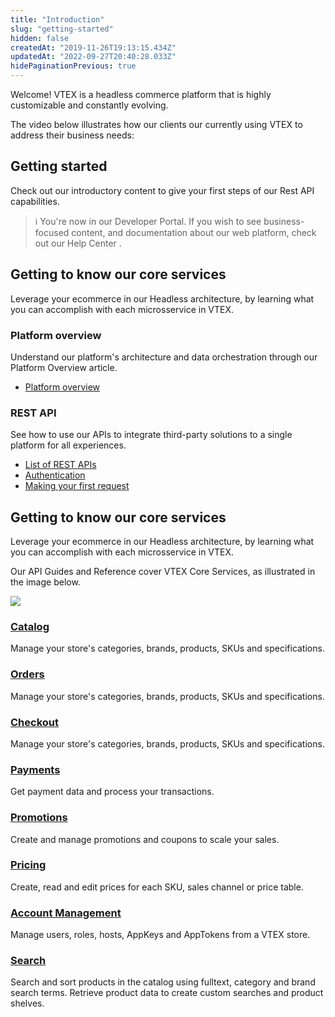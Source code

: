 ```yaml
---
title: "Introduction"
slug: "getting-started"
hidden: false
createdAt: "2019-11-26T19:13:15.434Z"
updatedAt: "2022-09-27T20:40:28.033Z"
hidePaginationPrevious: true
---
```

Welcome! VTEX is a headless commerce platform that is highly customizable and constantly evolving. 

The video below illustrates how our clients our currently using VTEX to address their business needs:

<YoutubeFrame embedId="JgkrlaF52WQ"/>

## Getting started

Check out our introductory content to give your first steps of our Rest API capabilities.

> ℹ️ You're now in our Developer Portal. If you wish to see business-focused content, and documentation about our web platform, check out our Help Center .

## Getting to know our core services

Leverage your ecommerce in our Headless architecture, by learning what you can accomplish with each microsservice in VTEX.

<OverviewCard icon='platform'>

### Platform overview

Understand our platform's architecture and data orchestration through our Platform Overview article.

- [Platform overview](https://developers.vtex.com/vtex-rest-api/docs/getting-started-platform-overview)

</OverviewCard>

<OverviewCard icon='restApis'>

### REST API

See how to use our APIs to integrate third-party solutions to a single platform for all experiences.

- [List of REST APIs](https://developers.vtex.com/vtex-rest-api/docs/getting-started-list-of-rest-apis)
- [Authentication](https://developers.vtex.com/vtex-rest-api/docs/getting-started-authentication)
- [Making your first request](https://developers.vtex.com/vtex-rest-api/docs/getting-started-making-your-first-request)

</OverviewCard>

## Getting to know our core services

Leverage your ecommerce in our Headless architecture, by learning what you can accomplish with each microsservice in VTEX.

Our API Guides and Reference cover VTEX Core Services, as illustrated in the image below.

![](https://github.com/vtexdocs/dev-portal-content/blob/main/docs/guides/Getting-Started/getting-started/getting-started.png?raw=true)

<OverviewCard icon='catalog'>

### [Catalog](https://developers.vtex.com/vtex-rest-api/docs/catalog-overview)

Manage your store's categories, brands, products, SKUs and specifications.

</OverviewCard>

<OverviewCard icon='orders'>

### [Orders](https://developers.vtex.com/vtex-rest-api/docs/orders-overview)

Manage your store's categories, brands, products, SKUs and specifications.

</OverviewCard>

<OverviewCard icon='checkout'>

### [Checkout](https://developers.vtex.com/vtex-rest-api/docs/checkout-overview)

Manage your store's categories, brands, products, SKUs and specifications.

</OverviewCard>

<OverviewCard icon='payments'>

### [Payments](https://developers.vtex.com/vtex-rest-api/docs/payments-overview)

Get payment data and process your transactions.

</OverviewCard>

<OverviewCard icon='promotions'>

### [Promotions](https://developers.vtex.com/vtex-rest-api/docs/promotions-overview)

Create and manage promotions and coupons to scale your sales.

</OverviewCard>

<OverviewCard icon='pricing'>

### [Pricing](https://developers.vtex.com/vtex-rest-api/docs/pricing-overview)

Create, read and edit prices for each SKU, sales channel or price table.

</OverviewCard>

<OverviewCard icon='accountManagement'>

### [Account Management](https://developers.vtex.com/vtex-rest-api/docs/account-management)

Manage users, roles, hosts, AppKeys and AppTokens from a VTEX store.

</OverviewCard>

<OverviewCard icon='search'>

### [Search](https://developers.vtex.com/vtex-rest-api/docs/search-overview)

Search and sort products in the catalog using fulltext, category and brand search terms. Retrieve product data to create custom searches and product shelves.

</OverviewCard>

